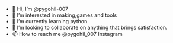 - 👋 Hi, I’m @pygohil-007
- 👀 I’m interested in making,games and tools
- 🌱 I’m currently learning python
- 💞️ I’m looking to collaborate on anything that brings satisfaction.
- 📫 How to reach me @pygohil_007 Instagram

<!---
pygohil-007/pygohil-007 is a ✨ special ✨ repository because its `README.md` (this file) appears on your GitHub profile.
You can click the Preview link to take a look at your changes.
--->
